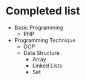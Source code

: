 # Completed list
- Basic Programming
	- PHP
- Programming Technique
	- OOP
	- Data Structure
		- Array
		- Linked Lists
		- Set
